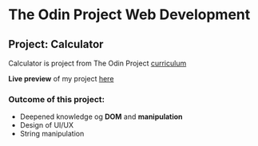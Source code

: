 # The Odin Project Web Development 
## Project: Calculator

Calculator is project from The Odin Project [curriculum](https://www.theodinproject.com/lessons/foundations-calculator)

**Live preview** of my project [here](https://nathimamba.github.io/calculator/)

### Outcome of this project: ###
* Deepened knowledge og **DOM** and **manipulation**
* Design of UI/UX
* String manipulation


